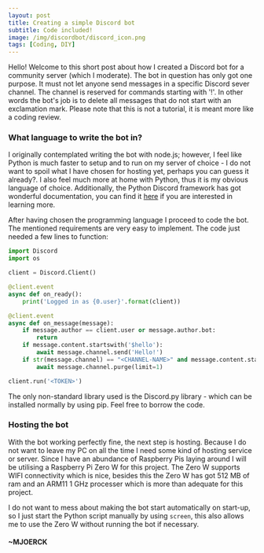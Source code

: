 ```yaml
---
layout: post
title: Creating a simple Discord bot
subtitle: Code included!
image: /img/discordbot/discord_icon.png
tags: [Coding, DIY]
---
```


Hello! Welcome to this short post about how I created a Discord bot for a community server (which I moderate). The bot in question has only got one purpose. It must not let anyone send messages in a specific Discord sever channel. The channel is reserved for commands starting with '!'. In other words the bot's job is to delete all messages that do not start with an exclamation mark. Please note that this is not a tutorial, it is meant more like a coding review.

### What language to write the bot in?

I originally contemplated writing the bot with node.js; however, I feel like Python is much faster to setup and to run on my server of choice - I do not want to spoil what I have chosen for hosting yet, perhaps you can guess it already?. I also feel much more at home with Python, thus it is my obvious language of choice.
Additionally, the Python Discord framework has got wonderful documentation, you can find it [here](https://Discordpy.readthedocs.io/en/latest/api.html) if you are interested in learning more.

After having chosen the programming language I proceed to code the bot. The mentioned requirements are very easy to implement. The code just needed a few lines to function:

```python
import Discord
import os

client = Discord.Client()

@client.event
async def on_ready():
    print('Logged in as {0.user}'.format(client))

@client.event
async def on_message(message):
    if message.author == client.user or message.author.bot:
        return
    if message.content.startswith('$hello'):
        await message.channel.send('Hello!')
    if str(message.channel) == "<CHANNEL-NAME>" and message.content.startswith('!') != True:
        await message.channel.purge(limit=1)

client.run('<TOKEN>')
```

The only non-standard library used is the Discord.py library - which can be installed normally by using pip. Feel free to borrow the code.

### Hosting the bot
With the bot working perfectly fine, the next step is hosting. Because I do not want to leave my PC on all the time I need some kind of hosting service or server. Since I have an abundance of Raspberry Pis laying around I will be utilising a Raspberry Pi Zero W for this project. The Zero W supports WIFI connectivity which is nice, besides this the Zero W has got 512 MB of ram and an ARM11 1 GHz processer which is more than adequate for this project.

I do not want to mess about making the bot start automatically on start-up, so I just start the Python script manually by using ```screen```, this also allows me to use the Zero W without running the bot if necessary.

#### ~MJOERCK
